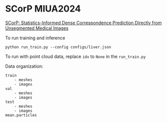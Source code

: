 # SCorP MIUA2024
[SCorP: Statistics-Informed Dense Correspondence Prediction Directly from Unsegmented Medical Images](https://arxiv.org/abs/2404.17967)


To run training and inference 
```
python run_train.py --config configs/liver.json
```


To run with point cloud data, replace `idx` to `None` in the `run_train.py`


Data organization: 
```
train
	- meshes 
	- images 
val
	- meshes
	- images 
test 
	- meshes
	- images 
mean.particles  
```

